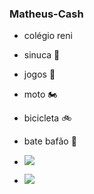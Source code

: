 ### Matheus-Cash
- colégio reni
- sinuca 🎱
- jogos 🐍
- moto 🏍️
- bicicleta 🚲
- bate bafão  🎴

- ![](https://media.tenor.com/kp1BhzS4cHUAAAAd/anime-hyrox.gif)
- ![](https://media.tenor.com/mKldyfaBsjsAAAAC/itachi.gif)
  
